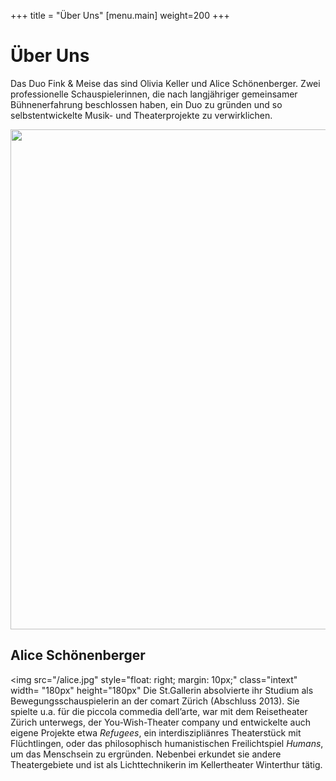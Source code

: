+++
title = "Über Uns"
[menu.main]
weight=200
+++
<h1>Über Uns</h1>

Das Duo Fink & Meise das sind Olivia Keller und Alice Schönenberger. Zwei professionelle Schauspielerinnen, die nach langjähriger gemeinsamer Bühnenerfahrung beschlossen haben, ein Duo zu gründen und so selbstentwickelte Musik- und Theaterprojekte zu verwirklichen. 

<center> <img src="/images/duo1.jpg" width= 800px/></p></center>

<h2>Alice Schönenberger</h2>

<img src="/alice.jpg" style="float: right; margin: 10px;" class="intext" width= "180px" height="180px"</img> Die St.Gallerin absolvierte ihr Studium als Bewegungsschauspielerin an der comart Zürich (Abschluss 2013). Sie spielte u.a. für die piccola commedia dell’arte, war mit dem Reisetheater Zürich unterwegs, der You-Wish-Theater company und entwickelte auch eigene Projekte etwa <i>Refugees</i>, ein interdiszipliänres Theaterstück mit Flüchtlingen, oder das philosophisch humanistischen Freilichtspiel <i>Humans</i>, um das Menschsein zu ergründen. Nebenbei erkundet sie andere Theatergebiete und ist als Lichttechnikerin im Kellertheater Winterthur tätig. 






